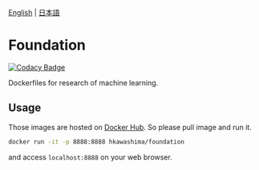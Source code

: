 [English](README.md) | [日本語](README.ja.md)

# Foundation

[![Codacy Badge](https://api.codacy.com/project/badge/Grade/08c1f2f2f2994da098439e4c3614b8e2)](https://app.codacy.com/app/KawashimaHirotaka/foundation?utm_source=github.com&utm_medium=referral&utm_content=KawashimaHirotaka/foundation&utm_campaign=Badge_Grade_Dashboard)

Dockerfiles for research of machine learning.

## Usage
Those images are hosted on [Docker Hub](https://hub.docker.com/r/hkawashima/foundation).
So please pull image and run it.

```sh
docker run -it -p 8888:8888 hkawashima/foundation
```

and access `localhost:8888` on your web browser.
